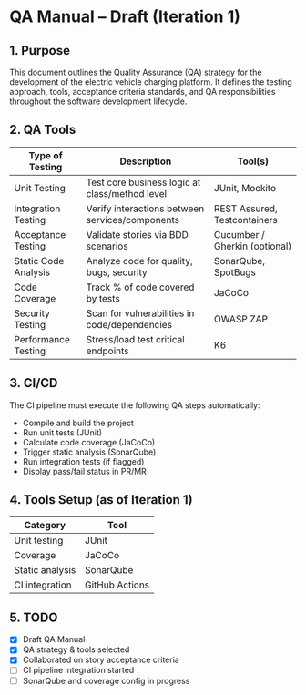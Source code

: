 # QA Manual – Draft (Iteration 1)

## 1. Purpose

This document outlines the Quality Assurance (QA) strategy for the development of the electric vehicle charging platform. It defines the testing approach, tools, acceptance criteria standards, and QA responsibilities throughout the software development lifecycle.

## 2. QA Tools

| Type of Testing        | Description                                                  | Tool(s)                         |
|------------------------|--------------------------------------------------------------|---------------------------------|
| Unit Testing           | Test core business logic at class/method level               | JUnit, Mockito                  |
| Integration Testing    | Verify interactions between services/components              | REST Assured, Testcontainers    |
| Acceptance Testing     | Validate stories via BDD scenarios                           | Cucumber / Gherkin (optional)   |
| Static Code Analysis   | Analyze code for quality, bugs, security                     | SonarQube, SpotBugs             |
| Code Coverage          | Track % of code covered by tests                             | JaCoCo                          |
| Security Testing       | Scan for vulnerabilities in code/dependencies                | OWASP ZAP					      |
| Performance Testing    | Stress/load test critical endpoints                          | K6                              |

## 3. CI/CD

The CI pipeline must execute the following QA steps automatically:

- Compile and build the project
- Run unit tests (JUnit)
- Calculate code coverage (JaCoCo)
- Trigger static analysis (SonarQube)
- Run integration tests (if flagged)
- Display pass/fail status in PR/MR

## 4. Tools Setup (as of Iteration 1)

| Category           | Tool                  |
|--------------------|-----------------------|
| Unit testing       | JUnit                 |
| Coverage           | JaCoCo                |
| Static analysis    | SonarQube             |
| CI integration     | GitHub Actions        |

## 5. TODO

- [x] Draft QA Manual
- [x] QA strategy & tools selected
- [x] Collaborated on story acceptance criteria
- [ ] CI pipeline integration started
- [ ] SonarQube and coverage config in progress